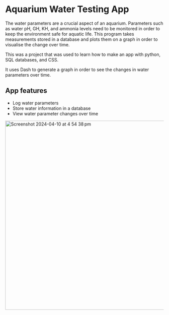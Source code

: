 # Aquarium Water Testing App
The water parameters are a crucial aspect of an aquarium. Parameters such as water pH, GH, KH, and ammonia levels need to be monitored in order to keep the environment safe for aquatic life. This program takes measurements stored in a database and plots them on a graph in order to visualise the change over time.

This was a project that was used to learn how to make an app with python, SQL databases, and CSS.

It uses Dash to generate a graph in order to see the changes in water parameters over time.

## App features
- Log water parameters
- Store water information in a database
- View water parameter changes over time

<img width="600" alt="Screenshot 2024-04-10 at 4 54 38 pm" src="https://github.com/benjaminbuckmaster/aquarium-water-paramater-visualiser/assets/98569965/c8b08762-6292-4d73-a72c-3bb61c310da2">
